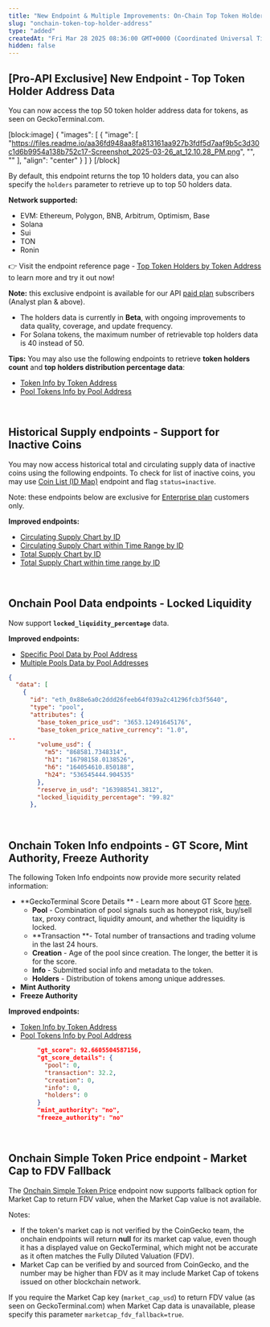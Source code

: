 ```yaml
---
title: "New Endpoint & Multiple Improvements: On-Chain Top Token Holder Address, Security Data, Historical Supply."
slug: "onchain-token-top-holder-address"
type: "added"
createdAt: "Fri Mar 28 2025 08:36:00 GMT+0000 (Coordinated Universal Time)"
hidden: false
---
```

## [Pro-API Exclusive] New Endpoint  - Top Token Holder Address Data

You can now access the top 50 token holder address data for tokens, as seen on GeckoTerminal.com. 

[block:image]
{
  "images": [
    {
      "image": [
        "https://files.readme.io/aa36fd948aa8fa813161aa927b3fdf5d7aaf9b5c3d30c1d6b9954a138b752c17-Screenshot_2025-03-26_at_12.10.28_PM.png",
        "",
        ""
      ],
      "align": "center"
    }
  ]
}
[/block]


By default, this endpoint returns the top 10 holders data, you can also specify the `holders` parameter to retrieve up to top 50 holders data. 

**Network supported:**

- EVM: Ethereum, Polygon, BNB, Arbitrum, Optimism, Base
- Solana
- Sui
- TON
- Ronin

👉 Visit the endpoint reference page - [Top Token Holders by Token Address](https://docs.coingecko.com/reference/top-token-holders-token-address) to learn more and try it out now!

**Note:**  this exclusive endpoint is available for our API [paid plan](https://www.coingecko.com/en/api/pricing) subscribers (Analyst plan & above). 

- The holders data is currently in **Beta**, with ongoing improvements to data quality, coverage, and update frequency.
- For Solana tokens, the maximum number of retrievable top holders data is 40 instead of 50. 

**Tips:** You may also use the following endpoints to retrieve **token holders count** and **top holders distribution percentage data**:

- [Token Info by Token Address](https://docs.coingecko.com/reference/token-info-contract-address)
- [Pool Tokens Info by Pool Address](https://docs.coingecko.com/reference/pool-token-info-contract-address)

<br />

## Historical Supply endpoints - Support for Inactive Coins

You may now access historical total and circulating supply data of inactive coins using the following endpoints. To check for list of inactive coins, you may use [Coin List (ID Map)](https://docs.coingecko.com/reference/coins-list) endpoint and flag `status=inactive`.

Note: these endpoints below are exclusive for [Enterprise plan](https://www.coingecko.com/en/api/pricing) customers only.

**Improved endpoints:**

- [Circulating Supply Chart by ID](https://docs.coingecko.com/reference/coins-id-circulating-supply-chart)
- [Circulating Supply Chart within Time Range by ID](https://docs.coingecko.com/reference/coins-id-circulating-supply-chart-range)
- [Total Supply Chart by ID](https://docs.coingecko.com/reference/coins-id-total-supply-chart)
- [Total Supply Chart within time range by ID](https://docs.coingecko.com/reference/coins-id-total-supply-chart-range)

<br />

## Onchain Pool Data endpoints - Locked Liquidity

Now support **`locked_liquidity_percentage`** data.

**Improved endpoints:**

- [Specific Pool Data by Pool Address](https://docs.coingecko.com/reference/pool-address)
- [Multiple Pools Data by Pool Addresses](https://docs.coingecko.com/reference/pools-addresses)

```json
{
  "data": [
    {
      "id": "eth_0x88e6a0c2ddd26feeb64f039a2c41296fcb3f5640",
      "type": "pool",
      "attributes": {
        "base_token_price_usd": "3653.12491645176",
        "base_token_price_native_currency": "1.0",
..
        "volume_usd": {
          "m5": "868581.7348314",
          "h1": "16798158.0138526",
          "h6": "164054610.850188",
          "h24": "536545444.904535"
        },
        "reserve_in_usd": "163988541.3812",
        "locked_liquidity_percentage": "99.82"
      },
```

<br />

## Onchain Token Info endpoints - GT Score, Mint Authority, Freeze Authority

The following Token Info endpoints now provide more security related information:

- **GeckoTerminal Score Details ** - Learn more about GT Score [here](https://support.coingecko.com/hc/en-us/articles/38381394237593-What-is-GT-Score-How-is-GT-Score-calculated).
  - **Pool** - Combination of pool signals such as honeypot risk, buy/sell tax, proxy contract, liquidity amount, and whether the liquidity is locked.
  - **Transaction **- Total number of transactions and trading volume in the last 24 hours.
  - **Creation** - Age of the pool since creation. The longer, the better it is for the score.
  - **Info** - Submitted social info and metadata to the token.
  - **Holders** - Distribution of tokens among unique addresses.
- **Mint Authority**
- **Freeze Authority**

**Improved endpoints:**

- [Token Info by Token Address](https://docs.coingecko.com/reference/token-info-contract-address)
- [Pool Tokens Info by Pool Address](https://docs.coingecko.com/reference/pool-token-info-contract-address)

```json
        "gt_score": 92.6605504587156,    
        "gt_score_details": {
          "pool": 0,
          "transaction": 32.2,
          "creation": 0,
          "info": 0,
          "holders": 0
        }
        "mint_authority": "no",   
        "freeze_authority": "no" 
```

<br />

## Onchain Simple Token Price endpoint - Market Cap to FDV Fallback

The [Onchain Simple Token Price](https://docs.coingecko.com/reference/onchain-simple-price) endpoint now supports fallback option for Market Cap to return FDV value, when the Market Cap value is not available. 

Notes:

- If the token's market cap is not verified by the CoinGecko team, the onchain endpoints will return **null** for its market cap value, even though it has a displayed value on GeckoTerminal, which might not be accurate as it often matches the Fully Diluted Valuation (FDV).
- Market Cap can be verified by and sourced from CoinGecko, and the number may be higher than FDV as it may include Market Cap of tokens issued on other blockchain network.

If you require the Market Cap key (`market_cap_usd`) to return FDV value (as seen on GeckoTerminal.com) when Market Cap data is unavailable, please specify this parameter `marketcap_fdv_fallback=true`.